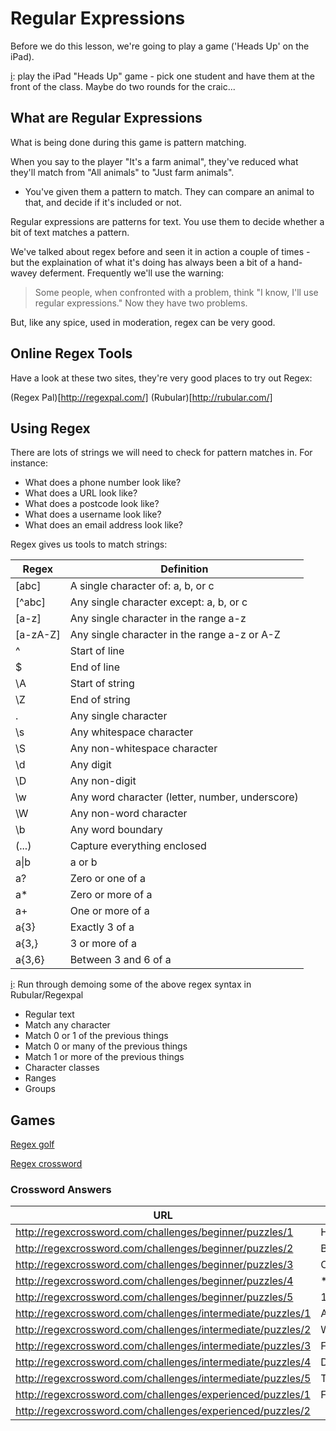 # Regular Expressions
[i]: c.45.minutes

Before we do this lesson, we're going to play a game ('Heads Up' on the iPad).

[i]: play the iPad "Heads Up" game - pick one student and have them at the front of the class. Maybe do two rounds for the craic...


## What are Regular Expressions

What is being done during this game is pattern matching. 

When you say to the player "It's a farm animal", they've reduced what they'll match from "All animals" to "Just farm animals".

- You've given them a pattern to match. They can compare an animal to that, and decide if it's included or not. 

Regular expressions are patterns for text. You use them to decide whether a bit of text matches a pattern. 

We've talked about regex before and seen it in action a couple of times - but the explaination of what it's doing has always been a bit of a hand-wavey deferment. Frequently we'll use the warning:

> Some people, when confronted with a problem, think 
> "I know, I'll use regular expressions." Now they have two problems. 

But, like any spice, used in moderation, regex can be very good.


## Online Regex Tools

Have a look at these two sites, they're very good places to try out Regex:

(Regex Pal)[http://regexpal.com/]
(Rubular)[http://rubular.com/]


## Using Regex

There are lots of strings we will need to check for pattern matches in. For instance:

- What does a phone number look like? 
- What does a URL look like? 
- What does a postcode look like? 
- What does a username look like? 
- What does an email address look like? 

Regex gives us tools to match strings:

Regex | Definition
------|-----------
[abc] | A single character of: a, b, or c
[^abc] | Any single character except: a, b, or c
[a-z] | Any single character in the range a-z
[a-zA-Z] | Any single character in the range a-z or A-Z
^ | Start of line
$ | End of line
\A | Start of string
\Z | End of string
. | Any single character
\s | Any whitespace character
\S | Any non-whitespace character
\d | Any digit
\D | Any non-digit
\w | Any word character (letter, number, underscore)
\W | Any non-word character
\b | Any word boundary
(...) | Capture everything enclosed
a\|b | a or b
a? | Zero or one of a
a* | Zero or more of a
a+ | One or more of a
a{3} | Exactly 3 of a
a{3,} | 3 or more of a
a{3,6} | Between 3 and 6 of a

[i]: Run through demoing some of the above regex syntax in Rubular/Regexpal
- Regular text
- Match any character
- Match 0 or 1 of the previous things
- Match 0 or many of the previous things
- Match 1 or more of the previous things
- Character classes
- Ranges
- Groups


## Games

[Regex golf](http://regex.alf.nu/)

[Regex crossword](http://regexcrossword.com/)


### Crossword Answers

URL                                                         | answer
------------------------------------------------------------|-------
http://regexcrossword.com/challenges/beginner/puzzles/1     | HELP
http://regexcrossword.com/challenges/beginner/puzzles/2     | BOBE
http://regexcrossword.com/challenges/beginner/puzzles/3     | OOOO
http://regexcrossword.com/challenges/beginner/puzzles/4     | **//
http://regexcrossword.com/challenges/beginner/puzzles/5     | 1984
http://regexcrossword.com/challenges/intermediate/puzzles/1 | ATOWEL
http://regexcrossword.com/challenges/intermediate/puzzles/2 | WALKER
http://regexcrossword.com/challenges/intermediate/puzzles/3 | FORTY-TWO
http://regexcrossword.com/challenges/intermediate/puzzles/4 | DONTPANIC
http://regexcrossword.com/challenges/intermediate/puzzles/5 | TURNOFFANDON
http://regexcrossword.com/challenges/experienced/puzzles/1  | FOODFITFORAKING
http://regexcrossword.com/challenges/experienced/puzzles/2  | 











